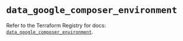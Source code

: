 # `data_google_composer_environment`

Refer to the Terraform Registry for docs: [`data_google_composer_environment`](https://registry.terraform.io/providers/hashicorp/google/6.3.0/docs/data-sources/composer_environment).
